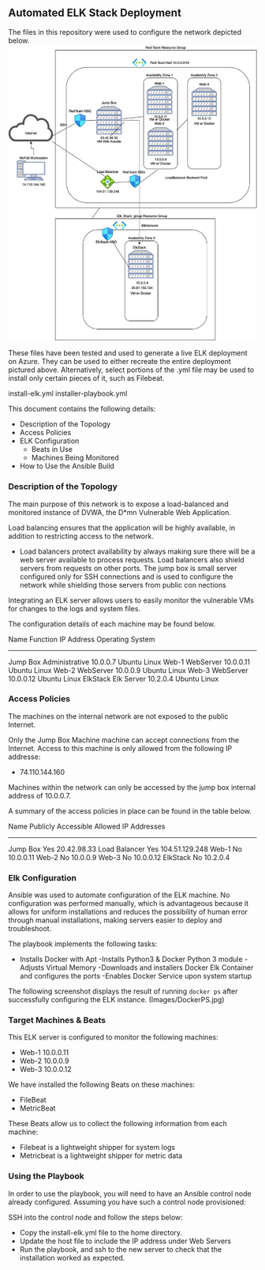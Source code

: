 ## Automated ELK Stack Deployment

The files in this repository were used to configure the network depicted below.
![image](https://github.com/algren13/CyberWork/blob/main/Images/CloudNetwork.io.jpg)


These files have been tested and used to generate a live ELK deployment on Azure. They can be used to either recreate the entire deployment pictured above. Alternatively, select portions of the .yml file may be used to install only certain pieces of it, such as Filebeat.

  install-elk.yml
  installer-playbook.yml

This document contains the following details:
- Description of the Topology
- Access Policies
- ELK Configuration
  - Beats in Use
  - Machines Being Monitored
- How to Use the Ansible Build


### Description of the Topology

The main purpose of this network is to expose a load-balanced and monitored instance of DVWA, the D*mn Vulnerable Web Application.

Load balancing ensures that the application will be highly available, in addition to restricting access to the network.
- Load balancers protect availability by always making sure there will be a web server available to process requests.  Load balancers also shield servers from requests on other ports.
 The jump box is small server configured only for SSH connections and is used to configure the network while shielding those servers from public con nections

Integrating an ELK server allows users to easily monitor the vulnerable VMs for changes to the logs and system files.


The configuration details of each machine may be found below.


Name	    Function	     IP Address	Operating System
-----	    -----	         -----	    -----
Jump Box	Administrative   10.0.0.7   Ubuntu Linux
Web-1		WebServer        10.0.0.11	Ubuntu Linux
Web-2		WebServer        10.0.0.9	Ubuntu Linux
Web-3		WebServer        10.0.0.12	Ubuntu Linux
ElkStack	Elk Server       10.2.0.4	Ubuntu Linux

### Access Policies

The machines on the internal network are not exposed to the public Internet. 

Only the Jump Box Machine machine can accept connections from the Internet. Access to this machine is only allowed from the following IP addresse:
- 74.110.144.160

Machines within the network can only be accessed by the jump box internal address of 10.0.0.7.


A summary of the access policies in place can be found in the table below.

Name	    Publicly Accessible	        Allowed IP Addresses
-----	            -----	                -----
Jump Box	        Yes	                    20.42.98.33
Load Balancer	    Yes	                    104.51.129.248
Web-1	            No	                    10.0.0.11
Web-2	            No	                    10.0.0.9
Web-3	            No	                    10.0.0.12
ElkStack	        No	                    10.2.0.4
### Elk Configuration

Ansible was used to automate configuration of the ELK machine. No configuration was performed manually, which is advantageous because it allows for uniform installations and 
reduces the possibility of human error through manual installations, making servers easier to deploy and troubleshoot.


The playbook implements the following tasks:
- Installs Docker with Apt
-Installs Python3 & Docker Python 3 module
-Adjusts Virtual Memory
-Downloads and installers Docker Elk Container and configures the ports
-Enables Docker Service upon system startup


The following screenshot displays the result of running `docker ps` after successfully configuring the ELK instance.
(Images/DockerPS.jpg)

### Target Machines & Beats
This ELK server is configured to monitor the following machines:
- Web-1 10.0.0.11
- Web-2 10.0.0.9
- Web-3 10.0.0.12

We have installed the following Beats on these machines:
- FileBeat
- MetricBeat

These Beats allow us to collect the following information from each machine:
- Filebeat is a lightweight shipper for system logs
- Metricbeat is a lightweight shipper for metric data

### Using the Playbook
In order to use the playbook, you will need to have an Ansible control node already configured. Assuming you have such a control node provisioned: 

SSH into the control node and follow the steps below:
- Copy the install-elk.yml file to the home directory.
- Update the host file to include the IP address under Web Servers
- Run the playbook, and ssh to the new server to check that the installation worked as expected.


